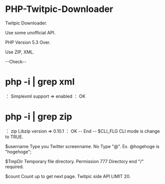 PHP-Twitpic-Downloader
======================

Twitpic Downloader.
  
Use some unofficial API.
    
PHP Version 5.3 Over.
  
Use ZIP, XML.

  --Check--
 # php -i | grep xml
：
Simplexml support => enabled 
：
OK
 # php -i | grep zip
：
zip
Libzip version => 0.10.1
：
OK
  -- End --
$CLI_FLG    CLI mode is change to TRUE.
  
$username   Type you Twitter screenname. No Type "@". Ex. @hogehoge is "hogehoge"; 
  
$TmpDir     Temporary file directory. Permission 777  Directory end "/" required. 
  
$count      Count up to get next page. Twitpic side API LIMIT 20.
  
